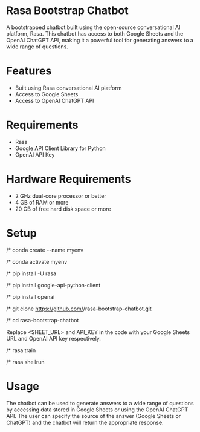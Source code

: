 # Rasa Bootstrap Chatbot #

A bootstrapped chatbot built using the open-source conversational AI platform, Rasa. This chatbot has access to both Google Sheets and the OpenAI ChatGPT API, making it a powerful tool for generating answers to a wide range of questions.

# Features
- Built using Rasa conversational AI platform
- Access to Google Sheets
- Access to OpenAI ChatGPT API

# Requirements
- Rasa
- Google API Client Library for Python
- OpenAI API Key

# Hardware Requirements
- 2 GHz dual-core processor or better
- 4 GB of RAM or more
- 20 GB of free hard disk space or more

# Setup

/* conda create --name myenv

/* conda activate myenv

/* pip install -U rasa

/* pip install google-api-python-client

/* pip install openai

/* git clone https://github.com/<username>/rasa-bootstrap-chatbot.git

/* cd rasa-bootstrap-chatbot

Replace <SHEET_URL> and API_KEY in the code with your Google Sheets URL and OpenAI API key respectively.

/* rasa train

/* rasa shell<OR>run

# Usage
The chatbot can be used to generate answers to a wide range of questions by accessing data stored in Google Sheets or using the OpenAI ChatGPT API. The user can specify the source of the answer (Google Sheets or ChatGPT) and the chatbot will return the appropriate response.
